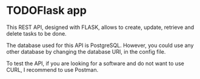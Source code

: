 <h1>TODOFlask app</h1> 
<p>This REST API, designed with FLASK, allows to create, update, retrieve and delete tasks to be done.</p>

<p>The database used for this API is PostgreSQL. However, you could use any other database by changing the database URI, in the config file.<p>

<p>To test the API, if you are looking for a software and do not want to use CURL, I recommend to use Postman.</p>

